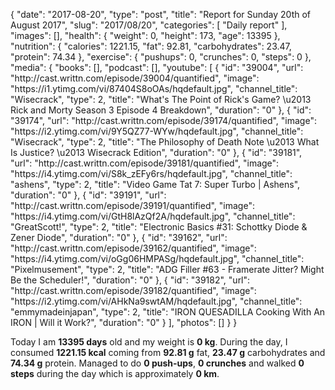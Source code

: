 {
    "date": "2017-08-20",
    "type": "post",
    "title": "Report for Sunday 20th of August 2017",
    "slug": "2017\/08\/20",
    "categories": [
        "Daily report"
    ],
    "images": [],
    "health": {
        "weight": 0,
        "height": 173,
        "age": 13395
    },
    "nutrition": {
        "calories": 1221.15,
        "fat": 92.81,
        "carbohydrates": 23.47,
        "protein": 74.34
    },
    "exercise": {
        "pushups": 0,
        "crunches": 0,
        "steps": 0
    },
    "media": {
        "books": [],
        "podcast": [],
        "youtube": [
            {
                "id": "39004",
                "url": "http:\/\/cast.writtn.com\/episode\/39004\/quantified",
                "image": "https:\/\/i1.ytimg.com\/vi\/87404S8oOAs\/hqdefault.jpg",
                "channel_title": "Wisecrack",
                "type": 2,
                "title": "What's The Point of Rick's Game? \u2013 Rick and Morty Season 3 Episode 4 Breakdown",
                "duration": "0"
            },
            {
                "id": "39174",
                "url": "http:\/\/cast.writtn.com\/episode\/39174\/quantified",
                "image": "https:\/\/i2.ytimg.com\/vi\/9Y5QZ77-WYw\/hqdefault.jpg",
                "channel_title": "Wisecrack",
                "type": 2,
                "title": "The Philosophy of Death Note \u2013 What Is Justice? \u2013 Wisecrack Edition",
                "duration": "0"
            },
            {
                "id": "39181",
                "url": "http:\/\/cast.writtn.com\/episode\/39181\/quantified",
                "image": "https:\/\/i4.ytimg.com\/vi\/S8k_zEFy6rs\/hqdefault.jpg",
                "channel_title": "ashens",
                "type": 2,
                "title": "Video Game Tat 7: Super Turbo | Ashens",
                "duration": "0"
            },
            {
                "id": "39191",
                "url": "http:\/\/cast.writtn.com\/episode\/39191\/quantified",
                "image": "https:\/\/i4.ytimg.com\/vi\/GtH8lAzQf2A\/hqdefault.jpg",
                "channel_title": "GreatScott!",
                "type": 2,
                "title": "Electronic Basics #31: Schottky Diode & Zener Diode",
                "duration": "0"
            },
            {
                "id": "39162",
                "url": "http:\/\/cast.writtn.com\/episode\/39162\/quantified",
                "image": "https:\/\/i4.ytimg.com\/vi\/oGg06HMPASg\/hqdefault.jpg",
                "channel_title": "Pixelmusement",
                "type": 2,
                "title": "ADG Filler #63 - Framerate Jitter? Might Be the Scheduler!",
                "duration": "0"
            },
            {
                "id": "39182",
                "url": "http:\/\/cast.writtn.com\/episode\/39182\/quantified",
                "image": "https:\/\/i2.ytimg.com\/vi\/AHkNa9swtAM\/hqdefault.jpg",
                "channel_title": "emmymadeinjapan",
                "type": 2,
                "title": "IRON QUESADILLA Cooking With An IRON | Will it Work?",
                "duration": "0"
            }
        ],
        "photos": []
    }
}

Today I am <strong>13395 days</strong> old and my weight is <strong>0 kg</strong>. During the day, I consumed <strong>1221.15 kcal</strong> coming from <strong>92.81 g</strong> fat, <strong>23.47 g</strong> carbohydrates and <strong>74.34 g</strong> protein. Managed to do <strong>0 push-ups</strong>, <strong>0 crunches</strong> and walked <strong>0 steps</strong> during the day which is approximately <strong>0 km</strong>.